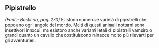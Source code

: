 ## **Pipistrello**

*(Fonte: Bestiario, pag. 270)* Esistono numerose varietà di pipistrelli che popolano ogni angolo del mondo. Molti di questi animali notturni sono insettivori innocui, ma esistono anche varianti letali di pipistrelli vampiro o grandi quanto un cavallo che costituiscono minacce molto più rilevanti per gli avventurieri.
